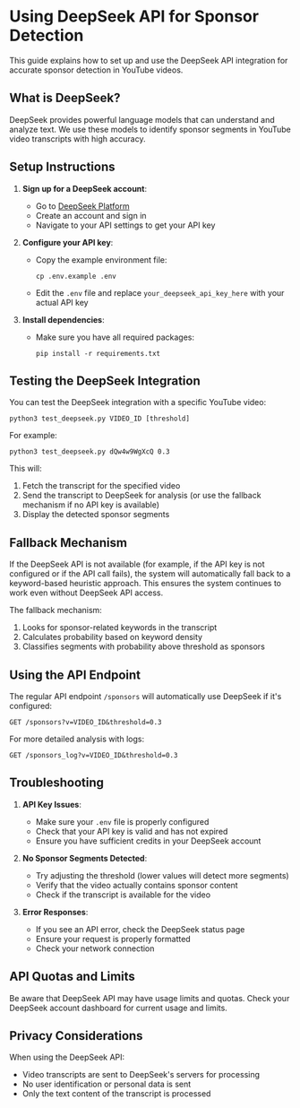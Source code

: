 # Using DeepSeek API for Sponsor Detection

This guide explains how to set up and use the DeepSeek API integration for accurate sponsor detection in YouTube videos.

## What is DeepSeek?

DeepSeek provides powerful language models that can understand and analyze text. We use these models to identify sponsor segments in YouTube video transcripts with high accuracy.

## Setup Instructions

1. **Sign up for a DeepSeek account**:
   - Go to [DeepSeek Platform](https://platform.deepseek.com/)
   - Create an account and sign in
   - Navigate to your API settings to get your API key

2. **Configure your API key**:
   - Copy the example environment file:
     ```
     cp .env.example .env
     ```
   - Edit the `.env` file and replace `your_deepseek_api_key_here` with your actual API key

3. **Install dependencies**:
   - Make sure you have all required packages:
     ```
     pip install -r requirements.txt
     ```

## Testing the DeepSeek Integration

You can test the DeepSeek integration with a specific YouTube video:

```
python3 test_deepseek.py VIDEO_ID [threshold]
```

For example:
```
python3 test_deepseek.py dQw4w9WgXcQ 0.3
```

This will:
1. Fetch the transcript for the specified video
2. Send the transcript to DeepSeek for analysis (or use the fallback mechanism if no API key is available)
3. Display the detected sponsor segments

## Fallback Mechanism

If the DeepSeek API is not available (for example, if the API key is not configured or if the API call fails), the system will automatically fall back to a keyword-based heuristic approach. This ensures the system continues to work even without DeepSeek API access.

The fallback mechanism:
1. Looks for sponsor-related keywords in the transcript
2. Calculates probability based on keyword density
3. Classifies segments with probability above threshold as sponsors

## Using the API Endpoint

The regular API endpoint `/sponsors` will automatically use DeepSeek if it's configured:

```
GET /sponsors?v=VIDEO_ID&threshold=0.3
```

For more detailed analysis with logs:

```
GET /sponsors_log?v=VIDEO_ID&threshold=0.3
```

## Troubleshooting

1. **API Key Issues**:
   - Make sure your `.env` file is properly configured
   - Check that your API key is valid and has not expired
   - Ensure you have sufficient credits in your DeepSeek account

2. **No Sponsor Segments Detected**:
   - Try adjusting the threshold (lower values will detect more segments)
   - Verify that the video actually contains sponsor content
   - Check if the transcript is available for the video

3. **Error Responses**:
   - If you see an API error, check the DeepSeek status page
   - Ensure your request is properly formatted
   - Check your network connection

## API Quotas and Limits

Be aware that DeepSeek API may have usage limits and quotas. Check your DeepSeek account dashboard for current usage and limits.

## Privacy Considerations

When using the DeepSeek API:
- Video transcripts are sent to DeepSeek's servers for processing
- No user identification or personal data is sent
- Only the text content of the transcript is processed 